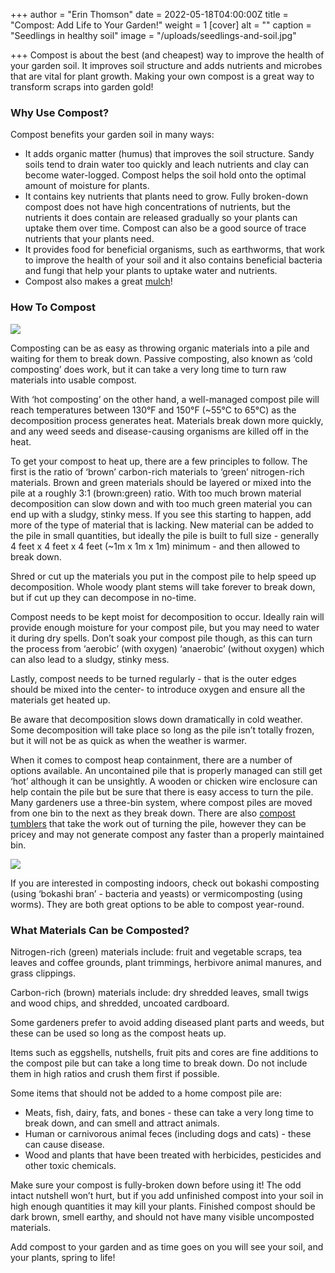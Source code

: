 +++
author = "Erin Thomson"
date = 2022-05-18T04:00:00Z
title = "Compost: Add Life to Your Garden!"
weight = 1
[cover]
alt = ""
caption = "Seedlings in healthy soil"
image = "/uploads/seedlings-and-soil.jpg"

+++
Compost is about the best (and cheapest) way to improve the health of your garden soil. It improves soil structure and adds nutrients and microbes that are vital for plant growth. Making your own compost is a great way to transform scraps into garden gold!

### Why Use Compost?

Compost benefits your garden soil in many ways:

* It adds organic matter (humus) that improves the soil structure. Sandy soils tend to drain water too quickly and leach nutrients and clay can become water-logged. Compost helps the soil hold onto the optimal amount of moisture for plants.
* It contains key nutrients that plants need to grow. Fully broken-down compost does not have high concentrations of nutrients, but the nutrients it does contain are released gradually so your plants can uptake them over time. Compost can also be a good source of trace nutrients that your plants need.
* It provides food for beneficial organisms, such as earthworms, that work to improve the health of your soil and it also contains beneficial bacteria and fungi that help your plants to uptake water and nutrients.
* Compost also makes a great [mulch](https://blog.planter.garden/)!

### How To Compost

![](/uploads/compost-bin.jpg)

Composting can be as easy as throwing organic materials into a pile and waiting for them to break down. Passive composting, also known as ‘cold composting’ does work, but it can take a very long time to turn raw materials into usable compost.

With ‘hot composting’ on the other hand, a well-managed compost pile will reach temperatures between 130°F and 150°F (\~55°C to 65°C) as the decomposition process generates heat. Materials break down more quickly, and any weed seeds and disease-causing organisms are killed off in the heat.

To get your compost to heat up, there are a few principles to follow. The first is the ratio of ‘brown’ carbon-rich materials to ‘green’ nitrogen-rich materials. Brown and green materials should be layered or mixed into the pile at a roughly 3:1 (brown:green) ratio. With too much brown material decomposition can slow down and with too much green material you can end up with a sludgy, stinky mess. If you see this starting to happen, add more of the type of material that is lacking. New material can be added to the pile in small quantities, but ideally the pile is built to full size - generally 4 feet x 4 feet x 4 feet (\~1m x 1m x 1m) minimum - and then allowed to break down.

Shred or cut up the materials you put in the compost pile to help speed up decomposition. Whole woody plant stems will take forever to break down, but if cut up they can decompose in no-time.

Compost needs to be kept moist for decomposition to occur. Ideally rain will provide enough moisture for your compost pile, but you may need to water it during dry spells. Don’t soak your compost pile though, as this can turn the process from ‘aerobic’ (with oxygen) ‘anaerobic’ (without oxygen) which can also lead to a sludgy, stinky mess.

Lastly, compost needs to be turned regularly - that is the outer edges should be mixed into the center- to introduce oxygen and ensure all the materials get heated up.

Be aware that decomposition slows down dramatically in cold weather. Some decomposition will take place so long as the pile isn’t totally frozen, but it will not be as quick as when the weather is warmer.

When it comes to compost heap containment, there are a number of options available. An uncontained pile that is properly managed can still get ‘hot’ although it can be unsightly. A wooden or chicken wire enclosure can help contain the pile but be sure that there is easy access to turn the pile. Many gardeners use a three-bin system, where compost piles are moved from one bin to the next as they break down. There are also [compost tumblers](https://www.amazon.com/s?k=compost+tumbler) that take the work out of turning the pile, however they can be pricey and may not generate compost any faster than a properly maintained bin.

![](/uploads/compost-tumbler.jpg)

If you are interested in composting indoors, check out bokashi composting (using ‘bokashi bran’ - bacteria and yeasts) or vermicomposting (using worms). They are both great options to be able to compost year-round.

### What Materials Can be Composted?

Nitrogen-rich (green) materials include: fruit and vegetable scraps, tea leaves and coffee grounds, plant trimmings, herbivore animal manures, and grass clippings.

Carbon-rich (brown) materials include: dry shredded leaves, small twigs and wood chips, and shredded, uncoated cardboard.

Some gardeners prefer to avoid adding diseased plant parts and weeds, but these can be used so long as the compost heats up.

Items such as eggshells, nutshells, fruit pits and cores are fine additions to the compost pile but can take a long time to break down. Do not include them in high ratios and crush them first if possible.

Some items that should not be added to a home compost pile are:

* Meats, fish, dairy, fats, and bones - these can take a very long time to break down, and can smell and attract animals.
* Human or carnivorous animal feces (including dogs and cats) - these can cause disease.
* Wood and plants that have been treated with herbicides, pesticides and other toxic chemicals.

Make sure your compost is fully-broken down before using it! The odd intact nutshell won’t hurt, but if you add unfinished compost into your soil in high enough quantities it may kill your plants. Finished compost should be dark brown, smell earthy, and should not have many visible uncomposted materials.

Add compost to your garden and as time goes on you will see your soil, and your plants, spring to life!
